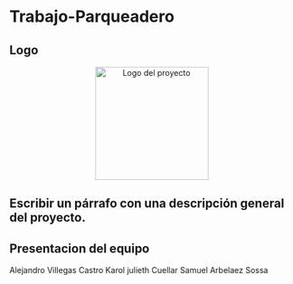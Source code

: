 # Trabajo-Parqueadero

## Logo
<p align="center">
  <img src="![WhatsApp Image 2025-04-29 at 3 48 33 PM](https://github.com/user-attachments/assets/794fb285-177d-4d3f-997b-d04a2bd3bc72)
" alt="Logo del proyecto" width="200">
</p>






## Escribir un párrafo con una descripción general del proyecto.
## Presentacion del equipo
Alejandro Villegas Castro           Karol julieth Cuellar                      Samuel Arbelaez Sossa
